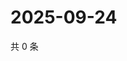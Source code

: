 # 2025-09-24

共 0 条

<!-- BEGIN ZHIHUVIDEO -->
<!-- 最后更新时间 Wed Sep 24 2025 12:13:22 GMT+0800 (China Standard Time) -->

<!-- END ZHIHUVIDEO -->
